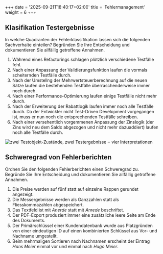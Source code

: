 +++
date = '2025-09-21T18:40:17+02:00'
title = 'Fehlermanagement'
weight = 6
+++

## Klasifikation Testergebnisse

In welche Quadranten der Fehlerklassifikation lassen sich die folgenden Sachverhalte einteilen? Begründen Sie Ihre Entscheidung und dokumentieren Sie allfällig getroffene Annahmen.

1. Während eines Refactorings schlagen plötzlich verschiedene Testfälle fehl.
1. Nach einer Anpassung der Validierungsfunktion laufen die vormals scheiternden Testfälle durch.
1. Nach der Umstellng der Mehrwertsteuerberechnung auf die neuen Sätze laufen die bestehenden Testfälle überraschenderweise immer noch durch.
1. Nach einer Performance-Optimierung laufen einige Testfälle nicht mehr durch.
1. Nach der Erweiterung der Rabattlogik laufen immer noch alle Testfälle durch. Da der Entwickler nicht Test-Driven Development vorgegangen ist, muss er nun noch die entsprechenden Testfälle schreiben.
1. Nach einer versehentlich vorgemmenen Anpassung der Zinslogik (der Zins wird neu dem Saldo abgezogen und nicht mehr dazuaddiert) laufen noch alle Testfälle durch.

![zwei Testobjekt-Zustände, zwei Testergebnisse ‒ vier Interpretationen](/img/testergebnis.svg)

## Schweregrad von Fehlerberichten

Ordnen Sie den folgenden Fehlerberichten einen Schweregrad zu. Begründe Sie Ihre Entscheidung und dokumentieren Sie allfällig getroffene Annahmen.

1. Die Preise werden auf fünf statt auf einzelne Rappen gerundet angezeigt.
1. Die Messergebnisse werden als Ganzzahlen statt als Fliesskommazahlen abgespeichert.
1. Das Textfeld ist mit _Anerde_ statt mit _Anrede_ beschriftet.
1. Der PDF-Export produziert immer eine zusätzliche leere Seite am Ende des Dokuments.
1. Der Primärschlüssel einer Kundendatenbank wurde aus Platzgründen von einer eindeutigen ID auf einen kombinierten Schlüssel aus Vor- und Nachname umgestellt.
1. Beim mehrmaligen Sortieren nach Nachnamen erscheint der Eintrag _Hans Meier_ einmal vor und einmal nach _Hugo Meier_.